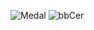 ![Medal](https://github.com/callistox9/Jaipuria_basketBall/assets/77205073/618bba82-a320-4b5d-9b11-a88e132969c4)
![bbCer](https://github.com/callistox9/Jaipuria_basketBall/assets/77205073/7417bfe9-9c24-47bb-9c8d-5d48257a7c55)
